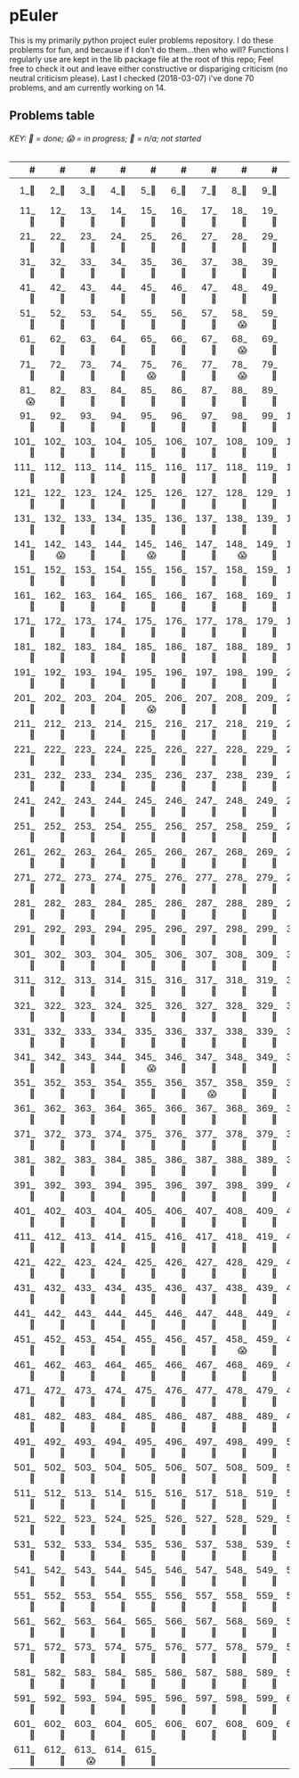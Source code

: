 # pEuler

This is my primarily python project euler problems repository.
I do these problems for fun, and because if I don't do them...then who will?
Functions I regularly use are kept in the lib package file at the root of this repo;
Feel free to check it out and leave either constructive or dispariging criticism (no neutral criticism please).
Last I checked (2018-03-07) i've done 70 problems, and am currently working on 14.

## Problems table

###### KEY: :snake: = done; :scream: = in progress; :see_no_evil: = n/a; not started

| # | # | # | # | # | # | # | # | # | # |
| ---: | ---: | ---: | ---: | ---: | ---: | ---: | ---: | ---: | ---: |
|1_:snake:|2_:snake:|3_:snake:|4_:snake:|5_:snake:|6_:snake:|7_:snake:|8_:snake:|9_:snake:|10_:snake:|
|11_:snake:|12_:snake:|13_:snake:|14_:snake:|15_:snake:|16_:snake:|17_:snake:|18_:snake:|19_:snake:|20_:snake:|
|21_:snake:|22_:snake:|23_:snake:|24_:snake:|25_:snake:|26_:snake:|27_:snake:|28_:snake:|29_:snake:|30_:snake:|
|31_:snake:|32_:snake:|33_:snake:|34_:snake:|35_:snake:|36_:snake:|37_:snake:|38_:snake:|39_:snake:|40_:snake:|
|41_:snake:|42_:snake:|43_:snake:|44_:snake:|45_:snake:|46_:snake:|47_:snake:|48_:snake:|49_:snake:|50_:snake:|
|51_:see_no_evil:|52_:snake:|53_:snake:|54_:see_no_evil:|55_:see_no_evil:|56_:snake:|57_:see_no_evil:|58_:scream:|59_:see_no_evil:|60_:see_no_evil:|
|61_:see_no_evil:|62_:see_no_evil:|63_:see_no_evil:|64_:see_no_evil:|65_:see_no_evil:|66_:see_no_evil:|67_:snake:|68_:scream:|69_:see_no_evil:|70_:see_no_evil:|
|71_:see_no_evil:|72_:see_no_evil:|73_:see_no_evil:|74_:snake:|75_:scream:|76_:snake:|77_:snake:|78_:scream:|79_:snake:|80_:see_no_evil:|
|81_:scream:|82_:see_no_evil:|83_:see_no_evil:|84_:see_no_evil:|85_:snake:|86_:see_no_evil:|87_:see_no_evil:|88_:see_no_evil:|89_:see_no_evil:|90_:see_no_evil:|
|91_:see_no_evil:|92_:snake:|93_:see_no_evil:|94_:see_no_evil:|95_:see_no_evil:|96_:see_no_evil:|97_:snake:|98_:see_no_evil:|99_:snake:|100_:see_no_evil:|
|101_:see_no_evil:|102_:snake:|103_:see_no_evil:|104_:snake:|105_:see_no_evil:|106_:see_no_evil:|107_:see_no_evil:|108_:see_no_evil:|109_:see_no_evil:|110_:see_no_evil:|
|111_:see_no_evil:|112_:snake:|113_:see_no_evil:|114_:see_no_evil:|115_:see_no_evil:|116_:see_no_evil:|117_:see_no_evil:|118_:see_no_evil:|119_:see_no_evil:|120_:see_no_evil:|
|121_:see_no_evil:|122_:see_no_evil:|123_:see_no_evil:|124_:snake:|125_:see_no_evil:|126_:see_no_evil:|127_:see_no_evil:|128_:see_no_evil:|129_:see_no_evil:|130_:see_no_evil:|
|131_:see_no_evil:|132_:see_no_evil:|133_:see_no_evil:|134_:see_no_evil:|135_:see_no_evil:|136_:see_no_evil:|137_:see_no_evil:|138_:see_no_evil:|139_:see_no_evil:|140_:see_no_evil:|
|141_:see_no_evil:|142_:scream:|143_:see_no_evil:|144_:see_no_evil:|145_:scream:|146_:see_no_evil:|147_:see_no_evil:|148_:scream:|149_:see_no_evil:|150_:see_no_evil:|
|151_:see_no_evil:|152_:see_no_evil:|153_:see_no_evil:|154_:see_no_evil:|155_:see_no_evil:|156_:see_no_evil:|157_:see_no_evil:|158_:see_no_evil:|159_:see_no_evil:|160_:see_no_evil:|
|161_:see_no_evil:|162_:see_no_evil:|163_:see_no_evil:|164_:snake:|165_:see_no_evil:|166_:see_no_evil:|167_:see_no_evil:|168_:see_no_evil:|169_:see_no_evil:|170_:see_no_evil:|
|171_:see_no_evil:|172_:see_no_evil:|173_:see_no_evil:|174_:see_no_evil:|175_:see_no_evil:|176_:see_no_evil:|177_:see_no_evil:|178_:see_no_evil:|179_:snake:|180_:see_no_evil:|
|181_:see_no_evil:|182_:see_no_evil:|183_:see_no_evil:|184_:see_no_evil:|185_:see_no_evil:|186_:see_no_evil:|187_:see_no_evil:|188_:see_no_evil:|189_:see_no_evil:|190_:see_no_evil:|
|191_:see_no_evil:|192_:see_no_evil:|193_:see_no_evil:|194_:see_no_evil:|195_:see_no_evil:|196_:see_no_evil:|197_:see_no_evil:|198_:see_no_evil:|199_:see_no_evil:|200_:see_no_evil:|
|201_:see_no_evil:|202_:see_no_evil:|203_:see_no_evil:|204_:see_no_evil:|205_:scream:|206_:snake:|207_:see_no_evil:|208_:see_no_evil:|209_:see_no_evil:|210_:see_no_evil:|
|211_:see_no_evil:|212_:see_no_evil:|213_:see_no_evil:|214_:see_no_evil:|215_:see_no_evil:|216_:see_no_evil:|217_:see_no_evil:|218_:see_no_evil:|219_:see_no_evil:|220_:see_no_evil:|
|221_:see_no_evil:|222_:see_no_evil:|223_:see_no_evil:|224_:see_no_evil:|225_:see_no_evil:|226_:see_no_evil:|227_:see_no_evil:|228_:see_no_evil:|229_:see_no_evil:|230_:see_no_evil:|
|231_:see_no_evil:|232_:see_no_evil:|233_:see_no_evil:|234_:see_no_evil:|235_:see_no_evil:|236_:see_no_evil:|237_:see_no_evil:|238_:see_no_evil:|239_:see_no_evil:|240_:see_no_evil:|
|241_:see_no_evil:|242_:see_no_evil:|243_:see_no_evil:|244_:see_no_evil:|245_:see_no_evil:|246_:see_no_evil:|247_:see_no_evil:|248_:see_no_evil:|249_:see_no_evil:|250_:see_no_evil:|
|251_:see_no_evil:|252_:see_no_evil:|253_:see_no_evil:|254_:see_no_evil:|255_:see_no_evil:|256_:see_no_evil:|257_:see_no_evil:|258_:see_no_evil:|259_:see_no_evil:|260_:see_no_evil:|
|261_:see_no_evil:|262_:see_no_evil:|263_:see_no_evil:|264_:see_no_evil:|265_:see_no_evil:|266_:see_no_evil:|267_:see_no_evil:|268_:see_no_evil:|269_:see_no_evil:|270_:see_no_evil:|
|271_:see_no_evil:|272_:see_no_evil:|273_:see_no_evil:|274_:see_no_evil:|275_:see_no_evil:|276_:see_no_evil:|277_:see_no_evil:|278_:see_no_evil:|279_:see_no_evil:|280_:see_no_evil:|
|281_:see_no_evil:|282_:see_no_evil:|283_:see_no_evil:|284_:see_no_evil:|285_:see_no_evil:|286_:see_no_evil:|287_:see_no_evil:|288_:see_no_evil:|289_:see_no_evil:|290_:see_no_evil:|
|291_:see_no_evil:|292_:see_no_evil:|293_:see_no_evil:|294_:see_no_evil:|295_:see_no_evil:|296_:see_no_evil:|297_:see_no_evil:|298_:see_no_evil:|299_:see_no_evil:|300_:see_no_evil:|
|301_:see_no_evil:|302_:see_no_evil:|303_:see_no_evil:|304_:see_no_evil:|305_:see_no_evil:|306_:see_no_evil:|307_:see_no_evil:|308_:see_no_evil:|309_:see_no_evil:|310_:see_no_evil:|
|311_:see_no_evil:|312_:see_no_evil:|313_:see_no_evil:|314_:see_no_evil:|315_:see_no_evil:|316_:see_no_evil:|317_:see_no_evil:|318_:see_no_evil:|319_:see_no_evil:|320_:see_no_evil:|
|321_:see_no_evil:|322_:see_no_evil:|323_:see_no_evil:|324_:see_no_evil:|325_:see_no_evil:|326_:see_no_evil:|327_:see_no_evil:|328_:see_no_evil:|329_:see_no_evil:|330_:see_no_evil:|
|331_:see_no_evil:|332_:see_no_evil:|333_:see_no_evil:|334_:see_no_evil:|335_:see_no_evil:|336_:see_no_evil:|337_:see_no_evil:|338_:see_no_evil:|339_:see_no_evil:|340_:see_no_evil:|
|341_:see_no_evil:|342_:see_no_evil:|343_:see_no_evil:|344_:see_no_evil:|345_:scream:|346_:snake:|347_:see_no_evil:|348_:see_no_evil:|349_:see_no_evil:|350_:see_no_evil:|
|351_:see_no_evil:|352_:see_no_evil:|353_:see_no_evil:|354_:see_no_evil:|355_:see_no_evil:|356_:see_no_evil:|357_:scream:|358_:see_no_evil:|359_:see_no_evil:|360_:see_no_evil:|
|361_:see_no_evil:|362_:see_no_evil:|363_:see_no_evil:|364_:see_no_evil:|365_:see_no_evil:|366_:see_no_evil:|367_:see_no_evil:|368_:see_no_evil:|369_:see_no_evil:|370_:see_no_evil:|
|371_:see_no_evil:|372_:see_no_evil:|373_:see_no_evil:|374_:see_no_evil:|375_:see_no_evil:|376_:see_no_evil:|377_:see_no_evil:|378_:see_no_evil:|379_:see_no_evil:|380_:see_no_evil:|
|381_:see_no_evil:|382_:see_no_evil:|383_:see_no_evil:|384_:see_no_evil:|385_:see_no_evil:|386_:see_no_evil:|387_:see_no_evil:|388_:see_no_evil:|389_:see_no_evil:|390_:see_no_evil:|
|391_:see_no_evil:|392_:see_no_evil:|393_:see_no_evil:|394_:see_no_evil:|395_:see_no_evil:|396_:see_no_evil:|397_:see_no_evil:|398_:see_no_evil:|399_:see_no_evil:|400_:see_no_evil:|
|401_:see_no_evil:|402_:see_no_evil:|403_:see_no_evil:|404_:see_no_evil:|405_:see_no_evil:|406_:see_no_evil:|407_:see_no_evil:|408_:see_no_evil:|409_:see_no_evil:|410_:see_no_evil:|
|411_:see_no_evil:|412_:see_no_evil:|413_:see_no_evil:|414_:see_no_evil:|415_:see_no_evil:|416_:see_no_evil:|417_:see_no_evil:|418_:see_no_evil:|419_:see_no_evil:|420_:see_no_evil:|
|421_:see_no_evil:|422_:see_no_evil:|423_:see_no_evil:|424_:see_no_evil:|425_:see_no_evil:|426_:see_no_evil:|427_:see_no_evil:|428_:see_no_evil:|429_:see_no_evil:|430_:see_no_evil:|
|431_:see_no_evil:|432_:see_no_evil:|433_:see_no_evil:|434_:see_no_evil:|435_:see_no_evil:|436_:see_no_evil:|437_:see_no_evil:|438_:see_no_evil:|439_:see_no_evil:|440_:see_no_evil:|
|441_:see_no_evil:|442_:see_no_evil:|443_:see_no_evil:|444_:see_no_evil:|445_:see_no_evil:|446_:see_no_evil:|447_:see_no_evil:|448_:see_no_evil:|449_:see_no_evil:|450_:see_no_evil:|
|451_:see_no_evil:|452_:see_no_evil:|453_:see_no_evil:|454_:see_no_evil:|455_:see_no_evil:|456_:see_no_evil:|457_:see_no_evil:|458_:scream:|459_:see_no_evil:|460_:see_no_evil:|
|461_:see_no_evil:|462_:see_no_evil:|463_:see_no_evil:|464_:see_no_evil:|465_:see_no_evil:|466_:see_no_evil:|467_:see_no_evil:|468_:see_no_evil:|469_:see_no_evil:|470_:see_no_evil:|
|471_:see_no_evil:|472_:see_no_evil:|473_:see_no_evil:|474_:see_no_evil:|475_:see_no_evil:|476_:see_no_evil:|477_:see_no_evil:|478_:see_no_evil:|479_:see_no_evil:|480_:see_no_evil:|
|481_:see_no_evil:|482_:see_no_evil:|483_:see_no_evil:|484_:see_no_evil:|485_:see_no_evil:|486_:see_no_evil:|487_:see_no_evil:|488_:see_no_evil:|489_:see_no_evil:|490_:see_no_evil:|
|491_:see_no_evil:|492_:see_no_evil:|493_:see_no_evil:|494_:see_no_evil:|495_:see_no_evil:|496_:see_no_evil:|497_:see_no_evil:|498_:see_no_evil:|499_:see_no_evil:|500_:see_no_evil:|
|501_:see_no_evil:|502_:see_no_evil:|503_:see_no_evil:|504_:see_no_evil:|505_:see_no_evil:|506_:see_no_evil:|507_:see_no_evil:|508_:see_no_evil:|509_:see_no_evil:|510_:see_no_evil:|
|511_:see_no_evil:|512_:see_no_evil:|513_:see_no_evil:|514_:see_no_evil:|515_:see_no_evil:|516_:see_no_evil:|517_:see_no_evil:|518_:see_no_evil:|519_:see_no_evil:|520_:see_no_evil:|
|521_:see_no_evil:|522_:see_no_evil:|523_:see_no_evil:|524_:see_no_evil:|525_:see_no_evil:|526_:see_no_evil:|527_:see_no_evil:|528_:see_no_evil:|529_:see_no_evil:|530_:see_no_evil:|
|531_:see_no_evil:|532_:see_no_evil:|533_:see_no_evil:|534_:see_no_evil:|535_:see_no_evil:|536_:see_no_evil:|537_:see_no_evil:|538_:see_no_evil:|539_:see_no_evil:|540_:see_no_evil:|
|541_:see_no_evil:|542_:see_no_evil:|543_:see_no_evil:|544_:see_no_evil:|545_:see_no_evil:|546_:see_no_evil:|547_:see_no_evil:|548_:see_no_evil:|549_:see_no_evil:|550_:see_no_evil:|
|551_:see_no_evil:|552_:see_no_evil:|553_:see_no_evil:|554_:see_no_evil:|555_:see_no_evil:|556_:see_no_evil:|557_:see_no_evil:|558_:see_no_evil:|559_:see_no_evil:|560_:see_no_evil:|
|561_:see_no_evil:|562_:see_no_evil:|563_:see_no_evil:|564_:see_no_evil:|565_:see_no_evil:|566_:see_no_evil:|567_:see_no_evil:|568_:see_no_evil:|569_:see_no_evil:|570_:see_no_evil:|
|571_:see_no_evil:|572_:see_no_evil:|573_:see_no_evil:|574_:see_no_evil:|575_:see_no_evil:|576_:see_no_evil:|577_:see_no_evil:|578_:see_no_evil:|579_:see_no_evil:|580_:see_no_evil:|
|581_:see_no_evil:|582_:see_no_evil:|583_:see_no_evil:|584_:see_no_evil:|585_:see_no_evil:|586_:see_no_evil:|587_:see_no_evil:|588_:see_no_evil:|589_:see_no_evil:|590_:see_no_evil:|
|591_:see_no_evil:|592_:see_no_evil:|593_:see_no_evil:|594_:see_no_evil:|595_:see_no_evil:|596_:see_no_evil:|597_:see_no_evil:|598_:see_no_evil:|599_:see_no_evil:|600_:see_no_evil:|
|601_:see_no_evil:|602_:see_no_evil:|603_:see_no_evil:|604_:see_no_evil:|605_:see_no_evil:|606_:see_no_evil:|607_:see_no_evil:|608_:see_no_evil:|609_:see_no_evil:|610_:see_no_evil:|
|611_:see_no_evil:|612_:see_no_evil:|613_:scream:|614_:see_no_evil:|615_:see_no_evil:|
